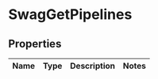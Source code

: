 
# SwagGetPipelines

## Properties
Name | Type | Description | Notes
------------ | ------------- | ------------- | -------------



